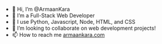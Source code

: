 - 👋 Hi, I’m @ArmaanKara
- 👀 I’m a Full-Stack Web Developer
- 🌱 I use Python, Javascript, Node, HTML, and CSS
- 💞️ I’m looking to collaborate on web development projects!
- 📫 How to reach me [armaankara.com](https://armaankara.com)

<!---
ArmaanKara/ArmaanKara is a ✨ special ✨ repository because its `README.md` (this file) appears on your GitHub profile.
You can click the Preview link to take a look at your changes.
--->
